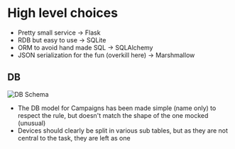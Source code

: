 # High level choices

* Pretty small service -> Flask
* RDB but easy to use -> SQLite
* ORM to avoid hand made SQL -> SQLAlchemy
* JSON serialization for the fun (overkill here) -> Marshmallow

## DB

![DB Schema](https://i.ibb.co/ZRgFkQfC/Screenshot-2025-04-05-at-1-38-39-PM.png)

* The DB model for Campaigns has been made simple (name only) to respect the rule, but doesn't match the shape of the one mocked (unusual)
* Devices should clearly be split in various sub tables, but as they are not central to the task, they are left as one